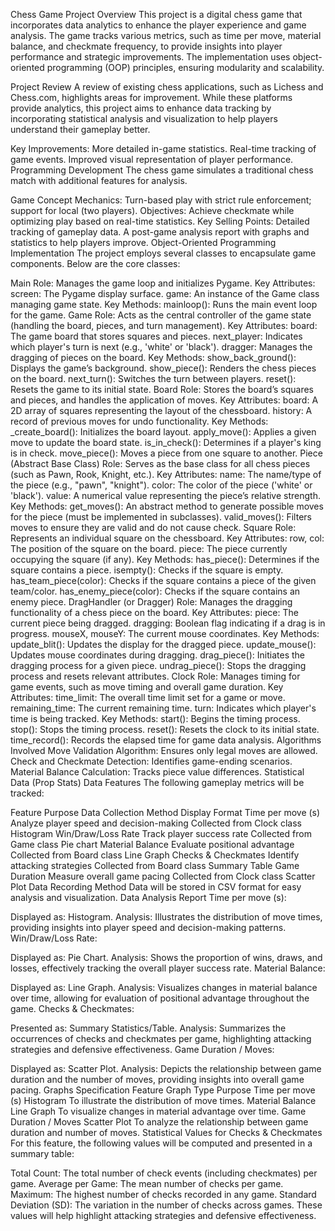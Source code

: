 Chess Game
Project Overview
This project is a digital chess game that incorporates data analytics to enhance the player experience and game analysis. The game tracks various metrics, such as time per move, material balance, and checkmate frequency, to provide insights into player performance and strategic improvements. The implementation uses object-oriented programming (OOP) principles, ensuring modularity and scalability.

Project Review
A review of existing chess applications, such as Lichess and Chess.com, highlights areas for improvement. While these platforms provide analytics, this project aims to enhance data tracking by incorporating statistical analysis and visualization to help players understand their gameplay better.

Key Improvements:
More detailed in-game statistics.
Real-time tracking of game events.
Improved visual representation of player performance.
Programming Development
The chess game simulates a traditional chess match with additional features for analysis.

Game Concept
Mechanics: Turn-based play with strict rule enforcement; support for local (two players).
Objectives: Achieve checkmate while optimizing play based on real-time statistics.
Key Selling Points:
Detailed tracking of gameplay data.
A post-game analysis report with graphs and statistics to help players improve.
Object-Oriented Programming Implementation
The project employs several classes to encapsulate game components. Below are the core classes:

Main
Role: Manages the game loop and initializes Pygame.
Key Attributes:
screen: The Pygame display surface.
game: An instance of the Game class managing game state.
Key Methods:
mainloop(): Runs the main event loop for the game.
Game
Role: Acts as the central controller of the game state (handling the board, pieces, and turn management).
Key Attributes:
board: The game board that stores squares and pieces.
next_player: Indicates which player's turn is next (e.g., 'white' or 'black').
dragger: Manages the dragging of pieces on the board.
Key Methods:
show_back_ground(): Displays the game’s background.
show_piece(): Renders the chess pieces on the board.
next_turn(): Switches the turn between players.
reset(): Resets the game to its initial state.
Board
Role: Stores the board’s squares and pieces, and handles the application of moves.
Key Attributes:
board: A 2D array of squares representing the layout of the chessboard.
history: A record of previous moves for undo functionality.
Key Methods:
_create_board(): Initializes the board layout.
apply_move(): Applies a given move to update the board state.
is_in_check(): Determines if a player's king is in check.
move_piece(): Moves a piece from one square to another.
Piece (Abstract Base Class)
Role: Serves as the base class for all chess pieces (such as Pawn, Rook, Knight, etc.).
Key Attributes:
name: The name/type of the piece (e.g., "pawn", "knight").
color: The color of the piece ('white' or 'black').
value: A numerical value representing the piece’s relative strength.
Key Methods:
get_moves(): An abstract method to generate possible moves for the piece (must be implemented in subclasses).
valid_moves(): Filters moves to ensure they are valid and do not cause check.
Square
Role: Represents an individual square on the chessboard.
Key Attributes:
row, col: The position of the square on the board.
piece: The piece currently occupying the square (if any).
Key Methods:
has_piece(): Determines if the square contains a piece.
isempty(): Checks if the square is empty.
has_team_piece(color): Checks if the square contains a piece of the given team/color.
has_enemy_piece(color): Checks if the square contains an enemy piece.
DragHandler (or Dragger)
Role: Manages the dragging functionality of a chess piece on the board.
Key Attributes:
piece: The current piece being dragged.
dragging: Boolean flag indicating if a drag is in progress.
mouseX, mouseY: The current mouse coordinates.
Key Methods:
update_blit(): Updates the display for the dragged piece.
update_mouse(): Updates mouse coordinates during dragging.
drag_piece(): Initiates the dragging process for a given piece.
undrag_piece(): Stops the dragging process and resets relevant attributes.
Clock
Role: Manages timing for game events, such as move timing and overall game duration.
Key Attributes:
time_limit: The overall time limit set for a game or move.
remaining_time: The current remaining time.
turn: Indicates which player's time is being tracked.
Key Methods:
start(): Begins the timing process.
stop(): Stops the timing process.
reset(): Resets the clock to its initial state.
time_record(): Records the elapsed time for game data analysis.
Algorithms Involved
Move Validation Algorithm: Ensures only legal moves are allowed.
Check and Checkmate Detection: Identifies game-ending scenarios.
Material Balance Calculation: Tracks piece value differences.
Statistical Data (Prop Stats)
Data Features
The following gameplay metrics will be tracked:

Feature	Purpose	Data Collection Method	Display Format
Time per move (s)	Analyze player speed and decision-making	Collected from Clock class	Histogram
Win/Draw/Loss Rate	Track player success rate	Collected from Game class	Pie chart
Material Balance	Evaluate positional advantage	Collected from Board class	Line Graph
Checks & Checkmates	Identify attacking strategies	Collected from Board class	Summary Table
Game Duration	Measure overall game pacing	Collected from Clock class	Scatter Plot
Data Recording Method
Data will be stored in CSV format for easy analysis and visualization.
Data Analysis Report
Time per move (s):

Displayed as: Histogram.
Analysis: Illustrates the distribution of move times, providing insights into player speed and decision-making patterns.
Win/Draw/Loss Rate:

Displayed as: Pie Chart.
Analysis: Shows the proportion of wins, draws, and losses, effectively tracking the overall player success rate.
Material Balance:

Displayed as: Line Graph.
Analysis: Visualizes changes in material balance over time, allowing for evaluation of positional advantage throughout the game.
Checks & Checkmates:

Presented as: Summary Statistics/Table.
Analysis: Summarizes the occurrences of checks and checkmates per game, highlighting attacking strategies and defensive effectiveness.
Game Duration / Moves:

Displayed as: Scatter Plot.
Analysis: Depicts the relationship between game duration and the number of moves, providing insights into overall game pacing.
Graphs Specification
Feature	Graph Type	Purpose
Time per move (s)	Histogram	To illustrate the distribution of move times.
Material Balance	Line Graph	To visualize changes in material advantage over time.
Game Duration / Moves	Scatter Plot	To analyze the relationship between game duration and number of moves.
Statistical Values for Checks & Checkmates
For this feature, the following values will be computed and presented in a summary table:

Total Count: The total number of check events (including checkmates) per game.
Average per Game: The mean number of checks per game.
Maximum: The highest number of checks recorded in any game.
Standard Deviation (SD): The variation in the number of checks across games.
These values will help highlight attacking strategies and defensive effectiveness.